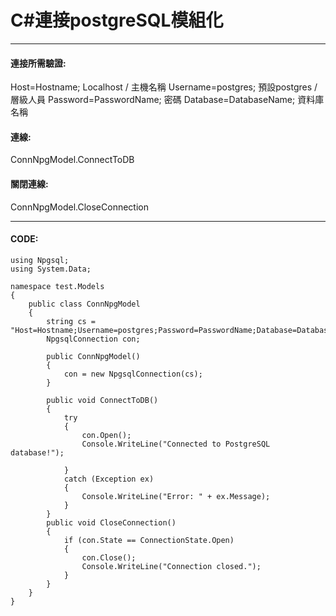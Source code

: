 # C#連接postgreSQL模組化

* * *
#### 連接所需驗證:
Host=Hostname;  Localhost / 主機名稱
Username=postgres;  預設postgres / 層級人員
Password=PasswordName;  密碼
Database=DatabaseName;  資料庫名稱

#### 連線:
ConnNpgModel.ConnectToDB

#### 關閉連線:
ConnNpgModel.CloseConnection

* * *

#### CODE:
```
﻿using Npgsql;
using System.Data;

namespace test.Models
{
    public class ConnNpgModel
    {
        string cs = "Host=Hostname;Username=postgres;Password=PasswordName;Database=DatabaseName";
        NpgsqlConnection con;

        public ConnNpgModel()
        {
            con = new NpgsqlConnection(cs);
        }

        public void ConnectToDB()
        {
            try
            {
                con.Open();
                Console.WriteLine("Connected to PostgreSQL database!");
                
            }
            catch (Exception ex)
            {
                Console.WriteLine("Error: " + ex.Message);
            }
        }
        public void CloseConnection()
        {
            if (con.State == ConnectionState.Open)
            {
                con.Close();
                Console.WriteLine("Connection closed.");
            }
        }
    }
}
```
